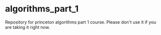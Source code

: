 # algorithms_part_1
Repository for princeton algorithms part 1 course. Please don't use it if you are taking it right now.
